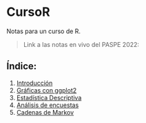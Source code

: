 # CursoR
Notas para un curso de R.

> Link a las notas en vivo del PASPE 2022:


## Índice:
1. [Introducción](https://rodrigozepeda.github.io/CursoR/Introducción_a_R.html)
2. [Gráficas con ggplot2](https://rodrigozepeda.github.io/CursoR/Graficación_con_gglot2.html)
3. [Estadística Descriptiva](https://rodrigozepeda.github.io/CursoR/Estadística_Descriptiva.html)
4. [Análisis de encuestas](https://rodrigozepeda.github.io/CursoR/AnalisisEncuestas.html)
5. [Cadenas de Markov](https://rodrigozepeda.github.io/CursoR/Cadenas_de_Markov.html)

